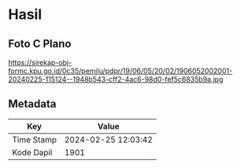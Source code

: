 # Hasil

## Foto C Plano

https://sirekap-obj-formc.kpu.go.id/0c35/pemilu/pdpr/19/06/05/20/02/1906052002001-20240225-115124--1948b543-cff2-4ac6-98d0-fef5c6835b9a.jpg


## Metadata

| Key        | Value               |
| ---------- | ------------------- |
| Time Stamp | 2024-02-25 12:03:42 |
| Kode Dapil | 1901                |




